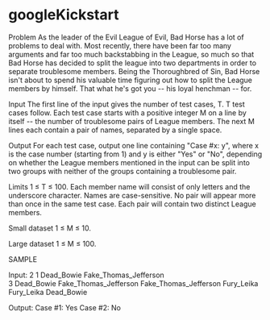 # googleKickstart
Problem
As the leader of the Evil League of Evil, Bad Horse has a lot of problems to deal with. 
Most recently, there have been far too many arguments and far too much backstabbing in the League,
so much so that Bad Horse has decided to split the league into two departments in order to separate troublesome members. 
Being the Thoroughbred of Sin, Bad Horse isn't about to spend his valuable time figuring out how to split the League members by himself. 
That what he's got you -- his loyal henchman -- for.

Input
The first line of the input gives the number of test cases, T. T test cases follow. 
Each test case starts with a positive integer M on a line by itself -- the number of troublesome pairs of League members. 
The next M lines each contain a pair of names, separated by a single space.

Output
For each test case, output one line containing "Case #x: y", where x is the case number (starting from 1) and y is either "Yes" or "No", 
depending on whether the League members mentioned in the input can be split into two groups with neither of the groups containing a troublesome pair.

Limits
1 ≤ T ≤ 100.
Each member name will consist of only letters and the underscore character.
Names are case-sensitive.
No pair will appear more than once in the same test case.
Each pair will contain two distinct League members.

Small dataset
1 ≤ M ≤ 10.

Large dataset
1 ≤ M ≤ 100.

SAMPLE

Input:
2
1
Dead_Bowie Fake_Thomas_Jefferson      
3
Dead_Bowie Fake_Thomas_Jefferson
Fake_Thomas_Jefferson Fury_Leika
Fury_Leika Dead_Bowie

 	
Output:
Case #1: Yes
Case #2: No

